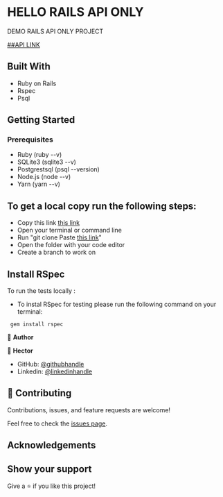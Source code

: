 #  HELLO RAILS API ONLY

DEMO RAILS API ONLY PROJECT


[##API LINK](https://damp-eyrie-14276.herokuapp.com/)

## Built With

* Ruby on Rails
* Rspec
* Psql

## Getting Started

### Prerequisites

* Ruby (ruby --v)
* SQLite3 (sqlite3 --v)
* Postgrestsql (psql --version)
* Node.js (node --v)
* Yarn (yarn --v)

## To get a local copy run the following steps:
- Copy this link [this link](https://github.com/Hector096/hello-rails)
- Open your terminal or command line
- Run "git clone Paste [this link](https://github.com/Hector096/hello-rails)"
- Open the folder with your code editor
- Create a branch to work on


## Install RSpec

To run the tests locally :

* To instal RSpec for testing please run the following command on your terminal:

 ` gem install rspec`
 


👤 **Author**

:bearded_person: **Hector**
  - GitHub: [@githubhandle](https://github.com/Hector096)
  - Linkedin: [@linkedinhandle](https://www.linkedin.com/in/hector096/)


## 🤝 Contributing

Contributions, issues, and feature requests are welcome!

Feel free to check the [issues page](https://github.com/Hector096/hello-rails/issues).


## Acknowledgements

## Show your support

Give a ⭐️ if you like this project!